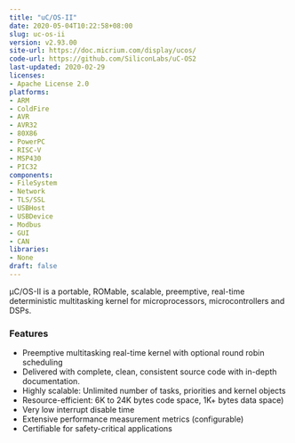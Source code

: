 ```yaml
---
title: "uC/OS-II"
date: 2020-05-04T10:22:58+08:00
slug: uc-os-ii
version: v2.93.00
site-url: https://doc.micrium.com/display/ucos/
code-url: https://github.com/SiliconLabs/uC-OS2
last-updated: 2020-02-29
licenses: 
- Apache License 2.0
platforms:
- ARM
- ColdFire
- AVR
- AVR32
- 80X86
- PowerPC
- RISC-V
- MSP430
- PIC32
components:
- FileSystem
- Network
- TLS/SSL
- USBHost
- USBDevice
- Modbus
- GUI
- CAN
libraries:
- None
draft: false
---
```


μC/OS-II is a portable, ROMable, scalable, preemptive, real-time deterministic multitasking kernel for microprocessors, microcontrollers and DSPs.


<!--more-->

### Features
- Preemptive multitasking real-time kernel with optional round robin scheduling
- Delivered with complete, clean, consistent source code with in-depth documentation.
- Highly scalable: Unlimited number of tasks, priorities and kernel objects
- Resource-efficient: 6K to 24K bytes code space, 1K+ bytes data space)
- Very low interrupt disable time
- Extensive performance measurement metrics (configurable)
- Certifiable for safety-critical applications